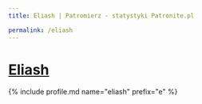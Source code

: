 ```yaml
---
title: Eliash | Patromierz - statystyki Patronite.pl

permalink: /eliash
---
```


# [Eliash](https://patronite.pl/eliash)

{% include profile.md name="eliash" prefix="e" %}
